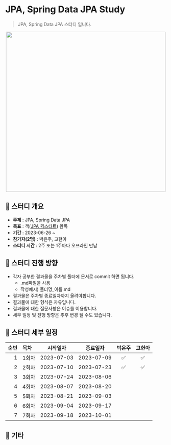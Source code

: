 JPA, Spring Data JPA Study
=============
> JPA, Spring Data JPA 스터디 입니다.

<p align="center">
  <img src="https://blog.kakaocdn.net/dn/Sn2Dj/btq0nPrl873/ACS7qrimAoVuTS8oriAnv0/img.jpg" width="500" height="500">
</p>

## :triangular_flag_on_post:  스터디 개요
* **주제** : JPA, Spring Data JPA
* **목표** : 책([JPA 퀵스타트](https://product.kyobobook.co.kr/detail/S000001891098)) 완독
* **기간** : 2023-06-26 ~ 
* **참가자(2명)** : 박은주, 고현아
* **스터디 시간** : 2주 또는 1주마다 오프라인 만남

## :triangular_flag_on_post: 스터디 진행 방향
* 각자 공부한 결과물을 주차별 폴더에 문서로 commit 하면 됩니다.
  * .md파일을 사용
  * 작성예시) 폴더명_이름.md
* 결과물은 주차별 종료일자까지 올려야합니다.
* 결과물에 대한 형식은 자유입니다.
* 결과물에 대한 질문사항은 이슈를 이용합니다.
* 세부 일정 및 진행 방향은 추후 변경 될 수도 있습니다.

## :triangular_flag_on_post: 스터디 세부 일정
| 순번 | 목차              | 시작일자 | 종료일자 | 박은주 | 고현아 |
| ------: | :---------------| -------|-------|:-------:|:-------:|
| 1 | 1회차 | 2023-07-03 | 2023-07-09 | :white_check_mark:|  :white_check_mark: |
| 2 | 2회차 | 2023-07-10 | 2023-07-23 | :white_check_mark: | :white_check_mark: |
| 3 | 3회차 | 2023-07-24 | 2023-08-06 |  |  |
| 4 | 4회차 | 2023-08-07 | 2023-08-20 |  |  |
| 5 | 5회차 | 2023-08-21 | 2023-09-03 |  |  |
| 6 | 6회차 | 2023-09-04 | 2023-09-17 |  |  |
| 7 | 7회차 | 2023-09-18 | 2023-10-01 |  |  |

## :triangular_flag_on_post:  기타
